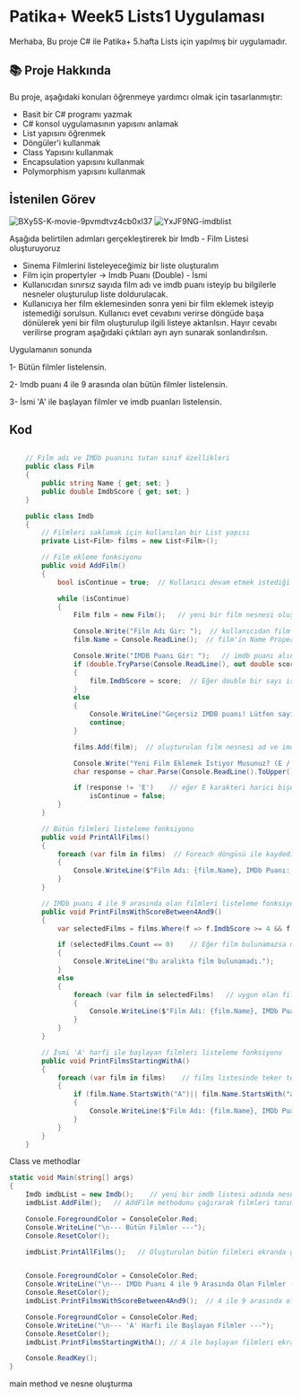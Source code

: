 # Patika+ Week5 Lists1 Uygulaması
Merhaba,
Bu proje C# ile Patika+ 5.hafta Lists için yapılmış bir uygulamadır.

## 📚 Proje Hakkında
Bu proje, aşağıdaki konuları öğrenmeye yardımcı olmak için tasarlanmıştır:
- Basit bir C# programı yazmak
- C# konsol uygulamasının yapısını anlamak
- List yapısını öğrenmek
- Döngüler'i kullanmak
- Class Yapısını kullanmak
- Encapsulation yapısını kullanmak
- Polymorphism yapısını kullanmak


## İstenilen Görev
![BXy5S-K-movie-9pvmdtvz4cb0xl37](https://github.com/user-attachments/assets/2d2f8170-1bc3-42a3-a725-87c57fbf6885)
![YxJF9NG-imdblist](https://github.com/user-attachments/assets/28dbbe0e-603c-4721-970a-734626ae79ed)

Aşağıda belirtilen adımları gerçekleştirerek bir Imdb - Film Listesi oluşturuyoruz
- Sinema Filmlerini listeleyeceğimiz bir liste oluşturalım
- Film için propertyler -> Imdb Puanı (Double) - İsmi
- Kullanıcıdan sınırsız sayıda film adı ve imdb puanı isteyip bu bilgilerle nesneler oluşturulup liste doldurulacak.
- Kullanıcıya her film eklemesinden sonra yeni bir film eklemek isteyip istemediği sorulsun. Kullanıcı evet cevabını verirse döngüde başa dönülerek yeni bir film oluşturulup ilgili listeye aktarılsın. Hayır cevabı verilirse program aşağıdaki çıktıları ayrı ayrı sunarak sonlandırılsın.

Uygulamanın sonunda

 1- Bütün filmler listelensin.
 
 2- Imdb puanı 4 ile 9 arasında olan bütün filmler listelensin.
 
 3- İsmi 'A' ile başlayan filmler ve imdb puanları listelensin.



## Kod 
```csharp

    // Film adı ve IMDb puanını tutan sınıf özellikleri
    public class Film
    {
        public string Name { get; set; }
        public double ImdbScore { get; set; }
    }

    public class Imdb
    {
        // Filmleri saklamak için kullanılan bir List yapısı
        private List<Film> films = new List<Film>();

        // Film ekleme fonksiyonu
        public void AddFilm()
        {
            bool isContinue = true;  // Kullanıcı devam etmek istediği sürece döngü devam edecek

            while (isContinue)
            {
                Film film = new Film();   // yeni bir film nesnesi oluşturuldu Polymorphism

                Console.Write("Film Adı Gir: ");  // kullanıcıdan film adı alındı
                film.Name = Console.ReadLine();  // film'in Name Property'sine atandı

                Console.Write("IMDB Puanı Gir: ");   // imdb puanı alındı
                if (double.TryParse(Console.ReadLine(), out double score)) // TryParse ile kontrol yapıldı
                {
                    film.ImdbScore = score;  // Eğer double bir sayı ise film'in ImdbScore propertisine atanacak
                }
                else
                {
                    Console.WriteLine("Geçersiz IMDB puanı! Lütfen sayı girin."); //değilse uyarı vericek ve tekrar soraca
                    continue;
                }

                films.Add(film);  // oluşturulan film nesnesi ad ve imdb puanı alındıktan sonra films listesine eklendi

                Console.Write("Yeni Film Eklemek İstiyor Musunuz? (E / H): ");  // devam edip etmeyeceği soruluyor
                char response = char.Parse(Console.ReadLine().ToUpper());

                if (response != 'E')    // eğer E karakteri harici bişey girerse döngü false olucak ve sonlanacak
                    isContinue = false;
            }
        }

        // Bütün filmleri listeleme fonksiyonu
        public void PrintAllFilms()
        {
            foreach (var film in films)  // Foreach döngüsü ile kaydedilen films listesi içinde geziyoruz ve her birini ekrana yazdırıyoruz.
            {
                Console.WriteLine($"Film Adı: {film.Name}, IMDb Puanı: {film.ImdbScore}");
            }
        }

        // IMDb puanı 4 ile 9 arasında olan filmleri listeleme fonksiyonu
        public void PrintFilmsWithScoreBetween4And9()
        {
            var selectedFilms = films.Where(f => f.ImdbScore >= 4 && f.ImdbScore <= 9).ToList();  // Belirtilen puan arasında olan filmleri listele

            if (selectedFilms.Count == 0)    // Eğer film bulunamazsa mesaj döndürür
            {
                Console.WriteLine("Bu aralıkta film bulunamadı.");
            }
            else
            {
                foreach (var film in selectedFilms)   // uygun olan filmleri ekrana yazdırır
                {
                    Console.WriteLine($"Film Adı: {film.Name}, IMDb Puanı: {film.ImdbScore}");
                }
            }
        }

        // İsmi 'A' harfi ile başlayan filmleri listeleme fonksiyonu
        public void PrintFilmsStartingWithA()
        {
            foreach (var film in films)    // films listesinde teker teker geziyoruz
            {
                if (film.Name.StartsWith("A")|| film.Name.StartsWith("a"))  // A veya a ile başlayan varsa ekrana göstericel
                {
                    Console.WriteLine($"Film Adı: {film.Name}, IMDb Puanı: {film.ImdbScore}");
                }
            }
        }
    }
```
Class ve methodlar

```csharp
static void Main(string[] args)
{
    Imdb imdbList = new Imdb();    // yeni bir imdb listesi adında nesne ürettik
    imdbList.AddFilm();   // AddFilm methodunu çağırarak filmleri tanımladık

    Console.ForegroundColor = ConsoleColor.Red;
    Console.WriteLine("\n--- Bütün Filmler ---");
    Console.ResetColor();

    imdbList.PrintAllFilms();   // Oluşturulan bütün filmleri ekranda göstericek


    Console.ForegroundColor = ConsoleColor.Red;
    Console.WriteLine("\n--- IMDb Puanı 4 ile 9 Arasında Olan Filmler ---");
    Console.ResetColor();
    imdbList.PrintFilmsWithScoreBetween4And9();  // 4 ile 9 arasında olan filmleri ekranda göstericek

    Console.ForegroundColor = ConsoleColor.Red;
    Console.WriteLine("\n--- 'A' Harfi ile Başlayan Filmler ---");
    Console.ResetColor();
    imdbList.PrintFilmsStartingWithA(); // A ile başlayan filmleri ekranda göstericek

    Console.ReadKey();
}
```
main method ve nesne oluşturma




